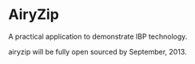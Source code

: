 AiryZip
=======

A practical application to demonstrate IBP technology.

airyzip will be fully open sourced by September, 2013.
